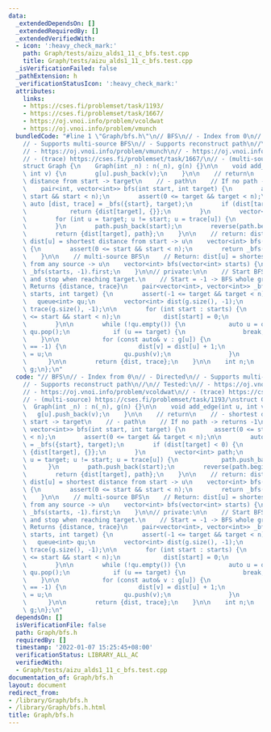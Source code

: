 ```yaml
---
data:
  _extendedDependsOn: []
  _extendedRequiredBy: []
  _extendedVerifiedWith:
  - icon: ':heavy_check_mark:'
    path: Graph/tests/aizu_alds1_11_c_bfs.test.cpp
    title: Graph/tests/aizu_alds1_11_c_bfs.test.cpp
  _isVerificationFailed: false
  _pathExtension: h
  _verificationStatusIcon: ':heavy_check_mark:'
  attributes:
    links:
    - https://cses.fi/problemset/task/1193/
    - https://cses.fi/problemset/task/1667/
    - https://oj.vnoi.info/problem/vcoldwat
    - https://oj.vnoi.info/problem/vmunch
  bundledCode: "#line 1 \"Graph/bfs.h\"\n// BFS\n// - Index from 0\n// - Directed\n\
    // - Supports multi-source BFS\n// - Supports reconstruct path\n//\n// Tested:\n\
    // - https://oj.vnoi.info/problem/vmunch\n// - https://oj.vnoi.info/problem/vcoldwat\n\
    // - (trace) https://cses.fi/problemset/task/1667/\n// - (multi-source) https://cses.fi/problemset/task/1193/\n\
    struct Graph {\n    Graph(int _n) : n(_n), g(n) {}\n\n    void add_edge(int u,\
    \ int v) {\n        g[u].push_back(v);\n    }\n\n    // return\n    // - shortest\
    \ distance from start -> target\n    // - path\n    // If no path -> returns -1\n\
    \    pair<int, vector<int>> bfs(int start, int target) {\n        assert(0 <=\
    \ start && start < n);\n        assert(0 <= target && target < n);\n\n       \
    \ auto [dist, trace] = _bfs({start}, target);\n        if (dist[target] < 0) {\n\
    \            return {dist[target], {}};\n        }\n        vector<int> path;\n\
    \        for (int u = target; u != start; u = trace[u]) {\n            path.push_back(u);\n\
    \        }\n        path.push_back(start);\n        reverse(path.begin(), path.end());\n\
    \        return {dist[target], path};\n    }\n\n    // return: dist: vector<int>,\
    \ dist[u] = shortest distance from start -> u\n    vector<int> bfs(int start)\
    \ {\n        assert(0 <= start && start < n);\n        return _bfs({start}, -1).first;\n\
    \    }\n\n    // multi-source BFS\n    // Return: dist[u] = shortest distance\
    \ from any source -> u\n    vector<int> bfs(vector<int> starts) {\n        return\
    \ _bfs(starts, -1).first;\n    }\n\n// private:\n\n    // Start BFS from start,\
    \ and stop when reaching target.\n    // Start = -1 -> BFS whole graph\n    //\
    \ Returns {distance, trace}\n    pair<vector<int>, vector<int>> _bfs(vector<int>\
    \ starts, int target) {\n        assert(-1 <= target && target < n);\n\n     \
    \   queue<int> qu;\n        vector<int> dist(g.size(), -1);\n        vector<int>\
    \ trace(g.size(), -1);\n\n        for (int start : starts) {\n            assert(0\
    \ <= start && start < n);\n            dist[start] = 0;\n            qu.push(start);\n\
    \        }\n\n        while (!qu.empty()) {\n            auto u = qu.front();\
    \ qu.pop();\n            if (u == target) {\n                break;\n        \
    \    }\n\n            for (const auto& v : g[u]) {\n                if (dist[v]\
    \ == -1) {\n                    dist[v] = dist[u] + 1;\n                    trace[v]\
    \ = u;\n                    qu.push(v);\n                }\n            }\n  \
    \      }\n\n        return {dist, trace};\n    }\n\n    int n;\n    vector<vector<int>>\
    \ g;\n};\n"
  code: "// BFS\n// - Index from 0\n// - Directed\n// - Supports multi-source BFS\n\
    // - Supports reconstruct path\n//\n// Tested:\n// - https://oj.vnoi.info/problem/vmunch\n\
    // - https://oj.vnoi.info/problem/vcoldwat\n// - (trace) https://cses.fi/problemset/task/1667/\n\
    // - (multi-source) https://cses.fi/problemset/task/1193/\nstruct Graph {\n  \
    \  Graph(int _n) : n(_n), g(n) {}\n\n    void add_edge(int u, int v) {\n     \
    \   g[u].push_back(v);\n    }\n\n    // return\n    // - shortest distance from\
    \ start -> target\n    // - path\n    // If no path -> returns -1\n    pair<int,\
    \ vector<int>> bfs(int start, int target) {\n        assert(0 <= start && start\
    \ < n);\n        assert(0 <= target && target < n);\n\n        auto [dist, trace]\
    \ = _bfs({start}, target);\n        if (dist[target] < 0) {\n            return\
    \ {dist[target], {}};\n        }\n        vector<int> path;\n        for (int\
    \ u = target; u != start; u = trace[u]) {\n            path.push_back(u);\n  \
    \      }\n        path.push_back(start);\n        reverse(path.begin(), path.end());\n\
    \        return {dist[target], path};\n    }\n\n    // return: dist: vector<int>,\
    \ dist[u] = shortest distance from start -> u\n    vector<int> bfs(int start)\
    \ {\n        assert(0 <= start && start < n);\n        return _bfs({start}, -1).first;\n\
    \    }\n\n    // multi-source BFS\n    // Return: dist[u] = shortest distance\
    \ from any source -> u\n    vector<int> bfs(vector<int> starts) {\n        return\
    \ _bfs(starts, -1).first;\n    }\n\n// private:\n\n    // Start BFS from start,\
    \ and stop when reaching target.\n    // Start = -1 -> BFS whole graph\n    //\
    \ Returns {distance, trace}\n    pair<vector<int>, vector<int>> _bfs(vector<int>\
    \ starts, int target) {\n        assert(-1 <= target && target < n);\n\n     \
    \   queue<int> qu;\n        vector<int> dist(g.size(), -1);\n        vector<int>\
    \ trace(g.size(), -1);\n\n        for (int start : starts) {\n            assert(0\
    \ <= start && start < n);\n            dist[start] = 0;\n            qu.push(start);\n\
    \        }\n\n        while (!qu.empty()) {\n            auto u = qu.front();\
    \ qu.pop();\n            if (u == target) {\n                break;\n        \
    \    }\n\n            for (const auto& v : g[u]) {\n                if (dist[v]\
    \ == -1) {\n                    dist[v] = dist[u] + 1;\n                    trace[v]\
    \ = u;\n                    qu.push(v);\n                }\n            }\n  \
    \      }\n\n        return {dist, trace};\n    }\n\n    int n;\n    vector<vector<int>>\
    \ g;\n};\n"
  dependsOn: []
  isVerificationFile: false
  path: Graph/bfs.h
  requiredBy: []
  timestamp: '2022-01-07 15:25:45+08:00'
  verificationStatus: LIBRARY_ALL_AC
  verifiedWith:
  - Graph/tests/aizu_alds1_11_c_bfs.test.cpp
documentation_of: Graph/bfs.h
layout: document
redirect_from:
- /library/Graph/bfs.h
- /library/Graph/bfs.h.html
title: Graph/bfs.h
---
```

